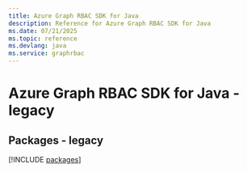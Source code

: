 ```yaml
---
title: Azure Graph RBAC SDK for Java
description: Reference for Azure Graph RBAC SDK for Java
ms.date: 07/21/2025
ms.topic: reference
ms.devlang: java
ms.service: graphrbac
---
```

# Azure Graph RBAC SDK for Java - legacy
## Packages - legacy
[!INCLUDE [packages](graph-rbac-index.md)]